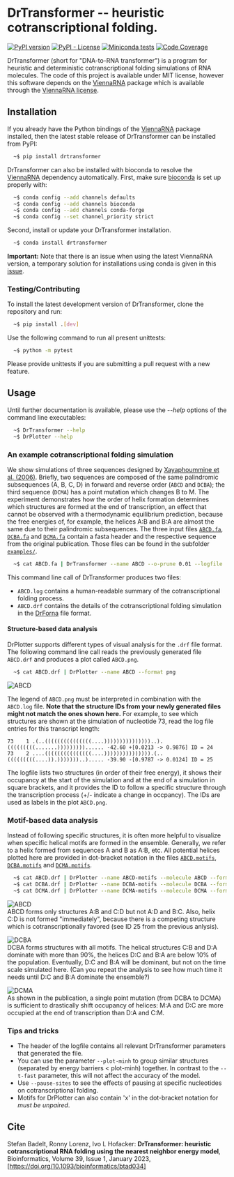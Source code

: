 # DrTransformer -- heuristic cotranscriptional folding.
[![PyPI version](https://badge.fury.io/py/drtransformer.svg)](https://badge.fury.io/py/drtransformer)
[![PyPI - License](https://img.shields.io/pypi/l/drtransformer)](https://opensource.org/licenses/MIT)
[![Miniconda tests](../../actions/workflows/ci-miniconda.yml/badge.svg)](../../actions)
[![Code Coverage](https://codecov.io/gh/bad-ants-fleet/drtransformer/branch/master/graph/badge.svg)](https://codecov.io/gh/bad-ants-fleet/drtransformer)

DrTransformer (short for "DNA-to-RNA transformer") is a program for heuristic
and deterministic cotranscriptional folding simulations of RNA molecules. The
code of this project is available under MIT license, however this software
depends on the [ViennaRNA] package which is available through the [ViennaRNA
license].

## Installation
If you already have the Python bindings of the [ViennaRNA] package installed,
then the latest stable release of DrTransformer can be installed from PyPI:
```sh
  ~$ pip install drtransformer
```

DrTransformer can also be installed with bioconda to resolve the [ViennaRNA]
dependency automatically. First, make sure [bioconda] is set up properly with:
```sh
  ~$ conda config --add channels defaults
  ~$ conda config --add channels bioconda
  ~$ conda config --add channels conda-forge
  ~$ conda config --set channel_priority strict
```
Second, install or update your DrTransformer installation.
```sh
  ~$ conda install drtransformer
```

**Important:** Note that there is an issue when using the latest ViennaRNA version,
a temporary solution for installations using conda is given in this [issue](https://github.com/ViennaRNA/drtransformer/issues/4#issuecomment-1669572536).

### Testing/Contributing
To install the latest development version of DrTransformer, clone the
repository and run:
```sh
  ~$ pip install .[dev]
```
Use the following command to run all present unittests:
```sh
  ~$ python -m pytest 
```
Please provide unittests if you are submitting a pull request with a new feature.

## Usage
Until further documentation is available, please use the *--help* options of the 
command line executables:
```sh
  ~$ DrTransformer --help
  ~$ DrPlotter --help
```

### An example cotranscriptional folding simulation
We show simulations of three sequences designed by [Xayaphoummine et
al. (2006)].  Briefly, two sequences are composed of the same palindromic
subsequences (A, B, C, D) in forward and reverse order (`ABCD` and `DCBA`); the
third sequence (`DCMA`) has a point mutation which changes B to M. The
experiment demonstrates how the order of helix formation determines which
structures are formed at the end of transcription, an effect that cannot be
observed with a thermodynamic equilibrium prediction, because the free energies
of, for example, the helices A:B and B:A are almost the same due to their
palindromic subsequences.  The three input files [`ABCD.fa`], [`DCBA.fa`] and
[`DCMA.fa`] contain a fasta header and the respective sequence from the
original publication.  Those files can be found in the subfolder [`examples/`]. 

```sh
  ~$ cat ABCD.fa | DrTransformer --name ABCD --o-prune 0.01 --logfile 
```
This command line call of DrTransformer produces two files:
 - `ABCD.log` contains a human-readable summary of the cotranscriptional folding process. 
 - `ABCD.drf` contains the details of the cotranscriptional folding simulation in the
 [DrForna] file format. 

#### Structure-based data analysis
DrPlotter supports different types of visual analysis for the `.drf` file
format. The following command line call reads the previously generated file
`ABCD.drf` and produces a plot called `ABCD.png`.
```sh
  ~$ cat ABCD.drf | DrPlotter --name ABCD --format png
```
![ABCD](examples/ABCD.png)

The legend of `ABCD.png` must be interpreted in combination with the `ABCD.log`
file. **Note that the structure IDs from your newly generated files might not
match the ones shown here.** For example, to see which structures are shown at
the simulation of nucleotide 73, read the log file entries for this transcript
length:
```
73    1 .(..(((((((((((((((....)))))))))))))))..).(((((((((.......)))))))))...... -42.60 +[0.0213 -> 0.9876] ID = 24
73    2 ....(((((((((((((((....))))))))))))))).(..(((((((((....)).)))))))..)..... -39.90 -[0.9787 -> 0.0124] ID = 25
```
The logfile lists two structures (in order of their free energy), it shows
their occupancy at the start of the simulation and at the end of a simulation
in square brackets, and it provides the ID to follow a specific structure
through the transcription process (+/- indicate a change in occpancy). The IDs
are used as labels in the plot `ABCD.png`.

### Motif-based data analysis
Instead of following specific structures, it is often more helpful to visualize
when specific helical motifs are formed in the ensemble. Generally, we refer to
a helix formed from sequences A and B as A:B, etc. All potential helices 
plotted here are provided in dot-bracket notation in the files [`ABCD.motifs`], [`DCBA.motifs`] and [`DCMA.motifs`].
```sh
  ~$ cat ABCD.drf | DrPlotter --name ABCD-motifs --molecule ABCD --format png --motiffile ABCD.motifs --motifs A:B C:D A:D B:C
  ~$ cat DCBA.drf | DrPlotter --name DCBA-motifs --molecule DCBA --format png --motiffile DCBA.motifs --motifs B:A D:C D:A C:B
  ~$ cat DCMA.drf | DrPlotter --name DCMA-motifs --molecule DCMA --format png --motiffile DCMA.motifs --motifs M:A D:C D:A C:M
```
<img src="examples/ABCD-motifs.png" alt="ABCD"/><br>
ABCD forms only structures A:B and C:D but not A:D and B:C. Also, helix C:D is
not formed "immediately", because there is a competing structure which
is cotranscriptionally favored (see ID 25 from the previous anlysis).

<img src="examples/DCBA-motifs.png" alt="DCBA"/><br>
DCBA forms structures with all motifs. The helical structures C:B and
D:A dominate with more than 90%, the helices D:C and B:A are
below 10% of the population. Eventually, D:C and B:A will be
dominant, but not on the time scale simulated here. (Can you repeat the analysis
to see how much time it needs until D:C and B:A dominate the ensemble?)

<img src="examples/DCMA-motifs.png" alt="DCMA"><br>
As shown in the publication, a single point mutation (from DCBA to DCMA) is
sufficient to drastically shift occupancy of helices: M:A and D:C
are more occupied at the end of transcription than D:A and C:M.

### Tips and tricks
 - The header of the logfile contains all relevant DrTransformer parameters that generated the file. 
 - You can use the parameter `--plot-minh` to group similar structures (separated by energy barriers < plot-minh) together. 
    In contrast to the `--t-fast` parameter, this will not affect the accuracy of the model.
 - Use `--pause-sites` to see the effects of pausing at specific nucleotides on cotranscriptional folding.
 - Motifs for DrPlotter can also contain 'x' in the dot-bracket notation for *must be unpaired*.

## Cite
Stefan Badelt, Ronny Lorenz, Ivo L Hofacker: **DrTransformer: heuristic
cotranscriptional RNA folding using the nearest neighbor energy model**, 
Bioinformatics, Volume 39, Issue 1, January 2023, 
[https://doi.org/10.1093/bioinformatics/btad034]

[//]: References
[ViennaRNA]: <http://www.tbi.univie.ac.at/RNA>
[ViennaRNA license]: <https://github.com/ViennaRNA/ViennaRNA/blob/master/license.txt>
[bioconda]: <https://bioconda.github.io>
[DrForna]: <https://github.com/ViennaRNA/drforna>
[Xayaphoummine et al. (2006)]: <https://doi.org/10.1093/nar/gkl1036>
[https://doi.org/10.1093/bioinformatics/btad034]: <https://doi.org/10.1093/bioinformatics/btad034>
[`examples/`]: <examples>
[`ABCD.fa`]: <examples/ABCD.fa>
[`DCBA.fa`]: <examples/DCBA.fa>
[`DCMA.fa`]: <examples/DCMA.fa>
[`ABCD.motifs`]: <examples/ABCD.motifs>
[`DCBA.motifs`]: <examples/DCBA.motifs>
[`DCMA.motifs`]: <examples/DCMA.motifs>

